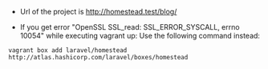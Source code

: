 - Url of the project is http://homestead.test/blog/

- If you get error "OpenSSL SSL_read: SSL_ERROR_SYSCALL, errno 10054" while executing vagrant up:
Use the following command instead:
```shell
vagrant box add laravel/homestead http://atlas.hashicorp.com/laravel/boxes/homestead
```

